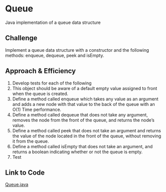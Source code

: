 # Queue
Java implementation of a queue data structure

## Challenge
Implement a queue data structure with a constructor and the following methods: enqueue, dequeue, peek and isEmpty.

## Approach & Efficiency
1. Develop tests for each of the following
2. This object should be aware of a default empty value assigned to front when the queue is created.
3. Define a method called enqueue which takes any value as an argument and adds a new node with that value to the back of the queue with an O(1) Time performance.
4. Define a method called dequeue that does not take any argument, removes the node from the front of the queue, and returns the node’s value.
5. Define a method called peek that does not take an argument and returns the value of the node located in the front of the queue, without removing it from the queue.
6. Define a method called isEmpty that does not take an argument, and returns a boolean indicating whether or not the queue is empty.
7. Test

## Link to Code
[Queue.java](../src/main/java/code401Challenges/stacksandqueues/Queue.java)
